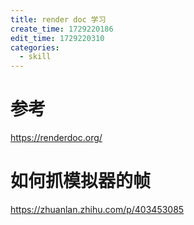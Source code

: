```yaml
---
title: render doc 学习
create_time: 1729220186
edit_time: 1729220310
categories:
  - skill
---
```



# 参考

https://renderdoc.org/

# 如何抓模拟器的帧

https://zhuanlan.zhihu.com/p/403453085

